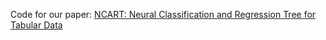 Code for our paper: [NCART: Neural Classification and Regression Tree for Tabular Data](https://arxiv.org/pdf/2307.12198.pdf)



